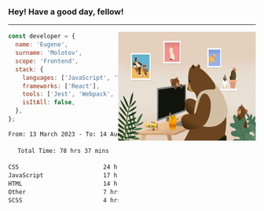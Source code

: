 ### Hey! Have a good day, fellow!
---
<img align='right' alt='GIF' vertical-align='center' src='./src/giphy.gif' width='280px' height='222px'/>

```javascript
const developer = {
  name: 'Eugene',
  surname: 'Molotov',
  scope: 'Frontend',
  stack: {
    languages: ['JavaScript', 'TypeScript'],
    frameworks: ['React'],
    tools: ['Jest', 'Webpack', 'Sass'],
    isItAll: false,
  },
};
```

<div align="center">
<!--START_SECTION:waka-->

```txt
From: 13 March 2023 - To: 14 August 2023

Total Time: 78 hrs 37 mins

CSS                        24 hrs 54 mins  ✎✎✎✎✎✎✎✎.................   31.69 %
JavaScript                 17 hrs 7 mins   ✎✎✎✎✎....................   21.79 %
HTML                       14 hrs 29 mins  ✎✎✎✎✎....................   18.44 %
Other                      7 hrs 3 mins    ✎✎.......................   08.98 %
SCSS                       4 hrs 56 mins   ✎✎.......................   06.28 %
```

<!--END_SECTION:waka-->

